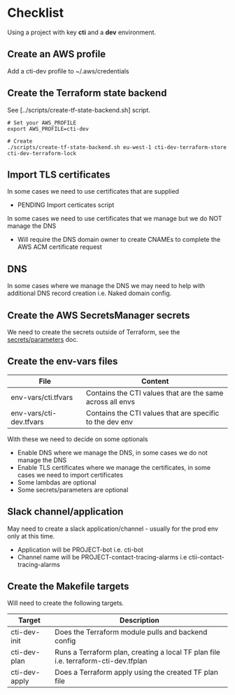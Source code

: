 # Checklist
Using a project with key **cti** and a **dev** environment.


## Create an AWS profile
Add a cti-dev profile to ~/.aws/credentials


## Create the Terraform state backend
See [../scripts/create-tf-state-backend.sh] script.

```
# Set your AWS_PROFILE
export AWS_PROFILE=cti-dev

# Create
./scripts/create-tf-state-backend.sh eu-west-1 cti-dev-terraform-store cti-dev-terraform-lock
```

## Import TLS certificates
In some cases we need to use certificates that are supplied
- PENDING Import certicates script

In some cases we need to use certificates that we manage but we do NOT manage the DNS
- Will require the DNS domain owner to create CNAMEs to complete the AWS ACM certificate request


## DNS
In some cases where we manage the DNS we may need to help with additional DNS record creation i.e. Naked domain config.


## Create the AWS SecretsManager secrets
We need to create the secrets outside of Terraform, see the [secrets/parameters](./secrets-parameters.md) doc.


## Create the env-vars files

| File                    | Content                                                    |
| ------------------------| -----------------------------------------------------------|
| env-vars/cti.tfvars     | Contains the CTI values that are the same across all envs  |
| env-vars/cti-dev.tfvars | Contains the CTI values that are specific to the dev env   |

With these we need to decide on some optionals
- Enable DNS where we manage the DNS, in some cases we do not manage the DNS
- Enable TLS certificates where we manage the certificates, in some cases we need to import certificates
- Some lambdas are optional
- Some secrets/parameters are optional


## Slack channel/application
May need to create a slack application/channel - usually for the prod env only at this time.
- Application will be PROJECT-bot i.e. cti-bot
- Channel name will be PROJECT-contact-tracing-alarms i.e ctii-contact-tracing-alarms


## Create the Makefile targets
Will need to create the following targets.

| Target        | Description                                                                        |
| --------------| -----------------------------------------------------------------------------------|
| cti-dev-init  | Does the Terraform module pulls and backend config                                 |
| cti-dev-plan  | Runs a Terraform plan, creating a local TF plan file i.e. terraform-cti-dev.tfplan |
| cti-dev-apply | Does a Terraform apply using the created TF plan file                              |
